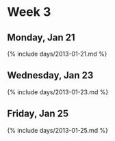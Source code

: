 # Week 3



## Monday, Jan 21

{% include days/2013-01-21.md %}

## Wednesday, Jan 23

{% include days/2013-01-23.md %}

## Friday, Jan 25

{% include days/2013-01-25.md %}

